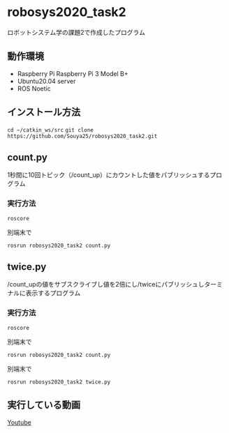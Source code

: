 # robosys2020_task2
ロボットシステム学の課題2で作成したプログラム

## 動作環境
- Raspberry Pi Raspberry Pi 3 Model B+
- Ubuntu20.04 server
- ROS Noetic

## インストール方法
 `cd ~/catkin_ws/src`
 `git clone https://github.com/Souya25/robosys2020_task2.git`
 

## count.py
1秒間に10回トピック（/count_up）にカウントした値をパブリッシュするプログラム

### 実行方法

`roscore`

別端末で

`rosrun robosys2020_task2 count.py`

## twice.py
/count_upの値をサブスクライブし値を2倍にし/twiceにパブリッシュしターミナルに表示するプログラム

### 実行方法

`roscore`

別端末で

`rosrun robosys2020_task2 count.py`

別端末で

`rosrun robosys2020_task2 twice.py`


## 実行している動画
[Youtube](https://youtu.be/F-ppqREXeew)

